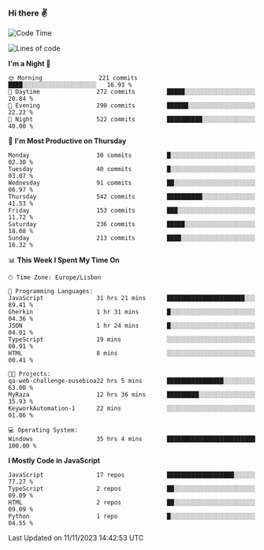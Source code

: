 ### Hi there :v:

<!--
**eusebioaddsilva/eusebioaddsilva** is a ✨ _special_ ✨ repository because its `README.md` (this file) appears on your GitHub profile.

<!--START_SECTION:waka-->
![Code Time](http://img.shields.io/badge/Code%20Time-88%20hrs%2020%20mins-blue)

![Lines of code](https://img.shields.io/badge/From%20Hello%20World%20I%27ve%20Written-3.5%20million%20lines%20of%20code-blue)

**I'm a Night 🦉** 

```text
🌞 Morning                221 commits         ████░░░░░░░░░░░░░░░░░░░░░   16.93 % 
🌆 Daytime                272 commits         █████░░░░░░░░░░░░░░░░░░░░   20.84 % 
🌃 Evening                290 commits         ██████░░░░░░░░░░░░░░░░░░░   22.22 % 
🌙 Night                  522 commits         ██████████░░░░░░░░░░░░░░░   40.00 % 
```
📅 **I'm Most Productive on Thursday** 

```text
Monday                   30 commits          █░░░░░░░░░░░░░░░░░░░░░░░░   02.30 % 
Tuesday                  40 commits          █░░░░░░░░░░░░░░░░░░░░░░░░   03.07 % 
Wednesday                91 commits          ██░░░░░░░░░░░░░░░░░░░░░░░   06.97 % 
Thursday                 542 commits         ██████████░░░░░░░░░░░░░░░   41.53 % 
Friday                   153 commits         ███░░░░░░░░░░░░░░░░░░░░░░   11.72 % 
Saturday                 236 commits         █████░░░░░░░░░░░░░░░░░░░░   18.08 % 
Sunday                   213 commits         ████░░░░░░░░░░░░░░░░░░░░░   16.32 % 
```


📊 **This Week I Spent My Time On** 

```text
🕑︎ Time Zone: Europe/Lisbon

💬 Programming Languages: 
JavaScript               31 hrs 21 mins      ██████████████████████░░░   89.41 % 
Gherkin                  1 hr 31 mins        █░░░░░░░░░░░░░░░░░░░░░░░░   04.36 % 
JSON                     1 hr 24 mins        █░░░░░░░░░░░░░░░░░░░░░░░░   04.01 % 
TypeScript               19 mins             ░░░░░░░░░░░░░░░░░░░░░░░░░   00.91 % 
HTML                     8 mins              ░░░░░░░░░░░░░░░░░░░░░░░░░   00.41 % 

🐱‍💻 Projects: 
qa-web-challenge-eusebioa22 hrs 5 mins       ████████████████░░░░░░░░░   63.00 % 
MyRaza                   12 hrs 36 mins      █████████░░░░░░░░░░░░░░░░   35.93 % 
KeyworkAutomation-1      22 mins             ░░░░░░░░░░░░░░░░░░░░░░░░░   01.06 % 

💻 Operating System: 
Windows                  35 hrs 4 mins       █████████████████████████   100.00 % 
```

**I Mostly Code in JavaScript** 

```text
JavaScript               17 repos            ███████████████████░░░░░░   77.27 % 
TypeScript               2 repos             ██░░░░░░░░░░░░░░░░░░░░░░░   09.09 % 
HTML                     2 repos             ██░░░░░░░░░░░░░░░░░░░░░░░   09.09 % 
Python                   1 repo              █░░░░░░░░░░░░░░░░░░░░░░░░   04.55 % 
```




 Last Updated on 11/11/2023 14:42:53 UTC
<!--END_SECTION:waka-->
